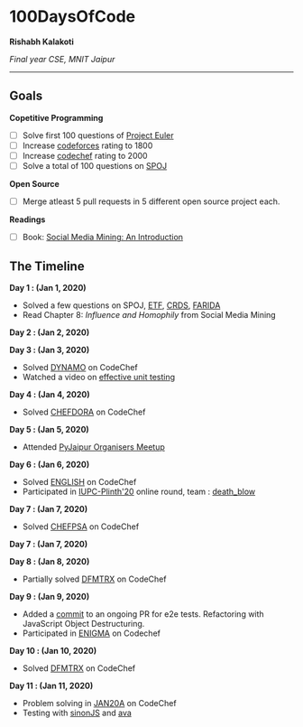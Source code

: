 # 100DaysOfCode

**Rishabh Kalakoti**

*Final year CSE, MNIT Jaipur*

---

## Goals

**Copetitive Programming**
- [ ] Solve first 100 questions of [Project Euler](https://projecteuler.net)
- [ ] Increase [codeforces](https://www.codeforces.com/profile/percy3538) rating to 1800
- [ ] Increase [codechef](https://www.codechef.com/users/rishabh3538) rating to 2000
- [ ] Solve a total of 100 questions on [SPOJ](https://spoj.com/users/percy3538)

**Open Source**
- [ ] Merge atleast 5 pull requests in 5 different open source project each.

**Readings**
- [ ] Book: [Social Media Mining: An Introduction](https://www.amazon.in/Social-Media-Mining-Reza-Zafarani-ebook/dp/B00IO0E5L8)

## The Timeline

**Day 1 : (Jan 1, 2020)**

- Solved a few questions on SPOJ, [ETF](https://www.spoj.com/problems/ETF/), [CRDS](https://www.spoj.com/problems/CRDS/), [FARIDA](https://www.spoj.com/problems/FARIDA/)
- Read Chapter 8: *Influence and Homophily* from Social Media Mining

**Day 2 : (Jan 2, 2020)**


**Day 3 : (Jan 3, 2020)**

- Solved [DYNAMO](https://www.codechef.com/JAN20A/problems/DYNAMO) on CodeChef
- Watched a video on [effective unit testing](https://www.youtube.com/watch?v=fr1E9aVnBxw)


**Day 4 : (Jan 4, 2020)**

- Solved [CHEFDORA](https://www.codechef.com/JAN20A/problems/CHEFDORA) on CodeChef


**Day 5 : (Jan 5, 2020)**

- Attended [PyJaipur Organisers Meetup](https://github.com/PyJaipur/PyJaipur/issues/7)

**Day 6 : (Jan 6, 2020)**

- Solved [ENGLISH](https://www.codechef.com/JAN20A/problems/ENGLISH) on CodeChef
- Participated in [IUPC-Plinth'20](https://www.codechef.com/PLIN2020) online round, team : [death_blow](https://www.codechef.com/teams/view/death_blow)


**Day 7 : (Jan 7, 2020)**

- Solved [CHEFPSA](https://www.codechef.com/JAN20A/problems/CHEFPSA) on CodeChef

**Day 7 : (Jan 7, 2020)**

**Day 8 : (Jan 8, 2020)**

- Partially solved [DFMTRX](https://www.codechef.com/JAN20A/problems/DFMTRX) on CodeChef

**Day 9 : (Jan 9, 2020)**

- Added a [commit](https://github.com/madlabsinc/teachcode/pull/64/commits/72368d6f72c2288cea23aa1fa47710a01e7f1f00) to an ongoing PR for e2e tests. Refactoring with JavaScript Object Destructuring.
- Participated in [ENIGMA](https://www.codechef.com/PLIT2020) on Codechef


**Day 10 : (Jan 10, 2020)**

- Solved [DFMTRX](https://www.codechef.com/JAN20A/problems/DFMTRX) on CodeChef

**Day 11 : (Jan 11, 2020)**

- Problem solving in [JAN20A](https://www.codechef.com/JAN20A) on CodeChef
- Testing with [sinonJS](https://sinonjs.org/) and [ava](https://github.com/avajs/ava)
